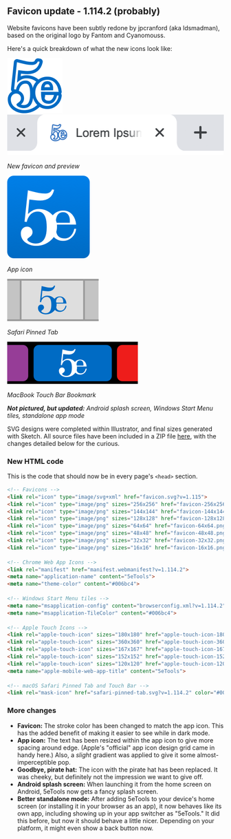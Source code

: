 ## Favicon update - 1.114.2 (probably)
Website favicons have been subtly redone by jpcranford (aka ldsmadman), based on the original logo by Fantom and Cyanomouss.

Here's a quick breakdown of what the new icons look like:

![](./favicon-128x128.png)&nbsp;&nbsp;&nbsp;&nbsp;&nbsp;![](./favicon_preview.png)

*New favicon and preview*

![](./android-chrome-192x192.png)

*App icon*

![](./safari_pin_preview.png)

*Safari Pinned Tab*

![](./touch_bar_preview.png)

*MacBook Touch Bar Bookmark*

_**Not pictured, but updated:** Android splash screen, Windows Start Menu tiles, standalone app mode_

SVG designs were completed within Illustrator, and final sizes generated with Sketch. All source files have been included in a ZIP file [here](./favicon_source_files.zip), with the changes detailed below for the curious. <!-- TODO insert link to zip file of source docs into link holder above -->

### New HTML code
This is the code that should now be in every page's `<head>` section.

```html
<!-- Favicons -->
<link rel="icon" type="image/svg+xml" href="favicon.svg?v=1.115">
<link rel="icon" type="image/png" sizes="256x256" href="favicon-256x256.png?v=1.114.2">
<link rel="icon" type="image/png" sizes="144x144" href="favicon-144x144.png?v=1.114.2">
<link rel="icon" type="image/png" sizes="128x128" href="favicon-128x128.png?v=1.114.2">
<link rel="icon" type="image/png" sizes="64x64" href="favicon-64x64.png?v=1.114.2">
<link rel="icon" type="image/png" sizes="48x48" href="favicon-48x48.png?v=1.114.2">
<link rel="icon" type="image/png" sizes="32x32" href="favicon-32x32.png?v=1.114.2">
<link rel="icon" type="image/png" sizes="16x16" href="favicon-16x16.png?v=1.114.2">

<!-- Chrome Web App Icons -->
<link rel="manifest" href="manifest.webmanifest?v=1.114.2">
<meta name="application-name" content="5eTools">
<meta name="theme-color" content="#006bc4">

<!-- Windows Start Menu tiles -->
<meta name="msapplication-config" content="browserconfig.xml?v=1.114.2" />
<meta name="msapplication-TileColor" content="#006bc4">

<!-- Apple Touch Icons -->
<link rel="apple-touch-icon" sizes="180x180" href="apple-touch-icon-180x180.png?v=1.114.2">
<link rel="apple-touch-icon" sizes="360x360" href="apple-touch-icon-360x360.png?v=1.114.2">
<link rel="apple-touch-icon" sizes="167x167" href="apple-touch-icon-167x167.png?v=1.114.2">
<link rel="apple-touch-icon" sizes="152x152" href="apple-touch-icon-152x152.png?v=1.114.2">
<link rel="apple-touch-icon" sizes="120x120" href="apple-touch-icon-120x120.png?v=1.114.2">
<meta name="apple-mobile-web-app-title" content="5eTools">

<!-- macOS Safari Pinned Tab and Touch Bar -->
<link rel="mask-icon" href="safari-pinned-tab.svg?v=1.114.2" color="#006bc4">
```

### More changes
- **Favicon:** The stroke color has been changed to match the app icon. This has the added benefit of making it easier to see while in dark mode.
- **App icon:** The text has been resized within the app icon to give more spacing around edge. (Apple's "official" app icon design grid came in handy here.) Also, a *slight* gradient was applied to give it some almost-imperceptible pop.
- **Goodbye, pirate hat:** The icon with the pirate hat has been replaced. It was cheeky, but definitely not the impression we want to give off. <!-- TODO: Delete the /icon folder, wherever it is, since it's not used anymore -->
- **Android splash screen:** When launching it from the home screen on Android, 5eTools now gets a fancy splash screen.
- **Better standalone mode:** After adding 5eTools to your device's home screen (or installing it in your browser as an app), it now behaves like its own app, including showing up in your app switcher as "5eTools." It did this before, but now it should behave a little nicer. Depending on your platform, it might even show a back button now.

